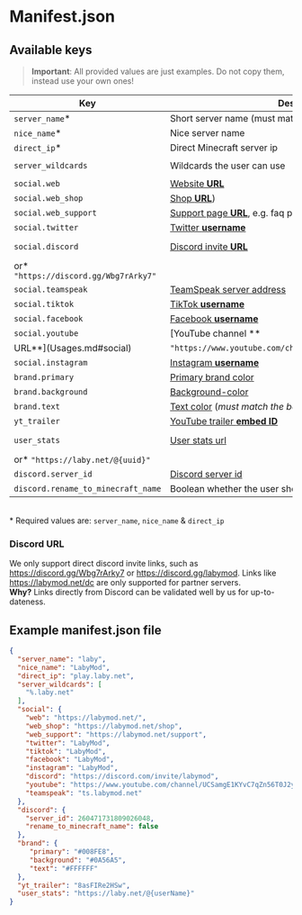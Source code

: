 # Manifest.json

## Available keys

> **Important**: All provided values are just examples. Do not copy them, instead use your own ones!

| Key         | Description            | Example value    |
|-------------|----------------------------|------------------|
| `server_name`* | Short server name (must match the directory name!) | `"laby"`           |
| `nice_name`*   | Nice server name           | `"LabyMod"`        |
| `direct_ip`*   | Direct Minecraft server ip | `"play.labymod.net"` |
| `server_wildcards`   | Wildcards the user can use | `["%.laby.net", "%.labymod.net"]` |
| `social.web`   | [Website **URL**](Usages.md#social) | `"https://labymod.net"` |
| `social.web_shop`   | [Shop **URL**](Usages.md#links)) | `"https://labymod.net/shop"` |
| `social.web_support`   | [Support page **URL**](Usages.md#links), e.g. faq page | `"https://labymod.net/support"` |
| `social.twitter`   | [Twitter **username**](Usages.md#social) | `"https://labymod.net/support"` |
| `social.discord`   | [Discord invite **URL**](Usages.md#social) | `"https://discord.gg/labymod"` ([Read more](#discord-url))
or* `"https://discord.gg/Wbg7rArky7"` |
| `social.teamspeak`   | [TeamSpeak server address](Usages.md#social) | `"ts.labymod.net"` |
| `social.tiktok`   | [TikTok **username**](Usages.md#social) | `"LabyMod"` |
| `social.facebook`   | [Facebook **username**](Usages.md#social) | `"LabyMod"` |
| `social.youtube`   | [YouTube channel **
URL**](Usages.md#social) | `"https://www.youtube.com/channel/UCSamgE1KYvC7qZn56T0J2yg"` |
| `social.instagram`   | [Instagram **username**](Usages.md#social) | `"LabyMod"` |
| `brand.primary`   | [Primary brand color](Usages.md#colorize-your-page) | `"#008FE8"` |
| `brand.background`   | [Background-color](Usages.md#colorize-your-page) | `"#0A56A5"` |
| `brand.text`   | [Text color](Usages.md#colorize-your-page) (*must match the background color*) | `"#FFFFFF"` |
| `yt_trailer`   | [YouTube trailer **embed ID**](Usages.md#server-trailer) | `"vNF-ztQGnUo"` |
| `user_stats`   | [User stats url](Usages.md#links) | `"https://laby.net/@{userName}"` *
or* `"https://laby.net/@{uuid}"` |
|  `discord.server_id`   | [Discord server id](Usages.md#one-click-discord-join-partner-only) | `260471731809026048` |
|  `discord.rename_to_minecraft_name`   | Boolean whether the user should be renamed when joining. | `false` |

<br>* Required values are: `server_name`, `nice_name` & `direct_ip`

### Discord URL

We only support direct discord invite links, such as https://discord.gg/Wbg7rArky7 or https://discord.gg/labymod. Links
like https://labymod.net/dc are only supported for partner servers.<br>
**Why?** Links directly from Discord can be validated well by us for up-to-dateness.

## Example manifest.json file

```json
{
  "server_name": "laby",
  "nice_name": "LabyMod",
  "direct_ip": "play.laby.net",
  "server_wildcards": [
    "%.laby.net"
  ],
  "social": {
    "web": "https://labymod.net/",
    "web_shop": "https://labymod.net/shop",
    "web_support": "https://labymod.net/support",
    "twitter": "LabyMod",
    "tiktok": "LabyMod",
    "facebook": "LabyMod",
    "instagram": "LabyMod",
    "discord": "https://discord.com/invite/labymod",
    "youtube": "https://www.youtube.com/channel/UCSamgE1KYvC7qZn56T0J2yg",
    "teamspeak": "ts.labymod.net"
  },
  "discord": {
    "server_id": 260471731809026048,
    "rename_to_minecraft_name": false
  },
  "brand": {
     "primary": "#008FE8",
     "background": "#0A56A5",
     "text": "#FFFFFF"
  },
  "yt_trailer": "8asFIRe2HSw",
  "user_stats": "https://laby.net/@{userName}"
}
```
